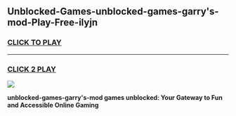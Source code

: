
## Unblocked-Games-unblocked-games-garry's-mod-Play-Free-ilyjn
<h3>
<a href="https://premium76.site?title=unblocked-games-garry's-mod&ref=10A">CLICK TO PLAY</a></h3>
<hr>

<h3>
<a href="https://premium76.site?title=unblocked-games-garry's-mod&ref=10A">CLICK 2 PLAY</a>
  
</h3>

<a href="https://premium76.site?title=unblocked-games-garry's-mod&ref=10A"><img src="https://clearcache.store/games.png"></a>


**unblocked-games-garry's-mod games unblocked: Your Gateway to Fun and Accessible Online Gaming**
